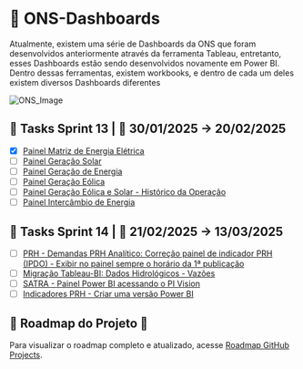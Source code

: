 # 🔵 ONS-Dashboards
Atualmente, existem uma série de Dashboards da ONS que foram desenvolvidos anteriormente através da ferramenta Tableau, entretanto, esses Dashboards estão sendo desenvolvidos novamente em Power BI. Dentro dessas ferramentas, existem workbooks, e dentro de cada um deles existem diversos Dashboards diferentes


![ONS_Image](https://d1.awsstatic.com/customer-references-case-studies-logos/ons-logo%402x.ac52821bc48c70c7d00b5fd88ad4a3c8f4013a25.png)




## 📍 Tasks Sprint 13 | 📅 30/01/2025 → 20/02/2025

- [X] [Painel Matriz de Energia Elétrica](https://github.com/genesis-dataculture/ons-time94/issues/187)
- [ ] [Painel Geração Solar](https://github.com/genesis-dataculture/ons-time94/issues/186)
- [ ] [Painel Geração de Energia](https://github.com/genesis-dataculture/ons-time94/issues/185)
- [ ] [Painel Geração Eólica](https://github.com/genesis-dataculture/ons-time94/issues/184)
- [ ] [Painel Geração Eólica e Solar - Histórico da Operação](https://github.com/genesis-dataculture/ons-time94/issues/188)
- [ ] [Painel Intercâmbio de Energia](https://github.com/genesis-dataculture/ons-time94/issues/189)

## 📍 Tasks Sprint 14 | 📅 21/02/2025 → 13/03/2025

- [ ] [PRH - Demandas PRH Analítico: Correção painel de indicador PRH (IPDO) - Exibir no painel sempre o horário da 1ª publicação](https://github.com/genesis-dataculture/ons-time94/issues/199)
- [ ] [Migração Tableau-BI: Dados Hidrológicos - Vazões](https://github.com/genesis-dataculture/ons-time94/issues/202)
- [ ] [SATRA - Painel Power BI acessando o PI Vision](https://github.com/genesis-dataculture/ons-time94/issues/208)
- [ ] [Indicadores PRH - Criar uma versão Power BI](https://github.com/genesis-dataculture/ons-time94/issues/209)

## 📌 Roadmap do Projeto 🚀

Para visualizar o roadmap completo e atualizado, acesse [Roadmap GitHub Projects](https://github.com/genesis-dataculture/projects).
